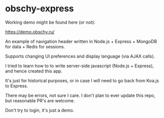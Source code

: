 # obschy-express

Working demo might be found here (or not):

https://demo.obschy.ru/

An example of navigation header written in Node.js + Express + MongoDB for data + Redis for sessions.

Supports changing UI preferences and display language (via AJAX calls).

I tried to learn how to to write server-side javascript (Node.js + Express), and hence created this app.

It's just for historical purposes, or in case I will need to go back from Koa.js to Express.

There may be errors, not sure I care. I don't plan to ever update this repo, but reasonable PR's are welcome.

Don't try to login, it's just a demo.
